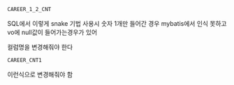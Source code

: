 
```sql
CAREER_1_2_CNT 
```

SQL에서 이렇게 snake 기법 사용시  숫자 1개만 들어간 경우  mybatis에서 인식 못하고 vo에 null값이 들어가는경우가 있어

컬럼명을 변경해줘야 한다
```sql
CAREER_CNT1
```
이런식으로 변경해줘야 함